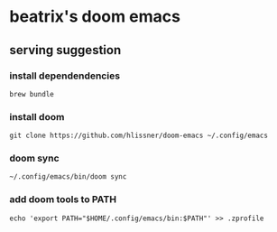 # beatrix's doom emacs

## serving suggestion

### install dependendencies
```shell
brew bundle
```
### install doom
```shell
git clone https://github.com/hlissner/doom-emacs ~/.config/emacs
```

### doom sync
```shell
~/.config/emacs/bin/doom sync
```

### add doom tools to PATH
```shell
echo 'export PATH="$HOME/.config/emacs/bin:$PATH"' >> .zprofile
```
